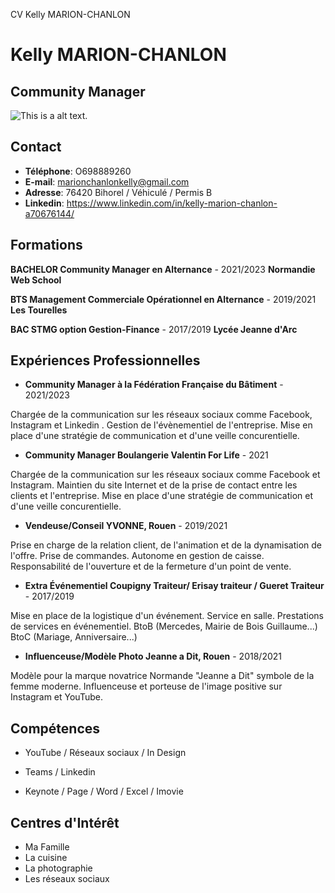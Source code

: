 CV Kelly MARION-CHANLON
# Kelly MARION-CHANLON

## Community Manager

![This is a alt text.](https://media-exp1.licdn.com/dms/image/C4D03AQFohsyGKRMs9w/profile-displayphoto-shrink_800_800/0/1610300797106?e=1640217600&v=beta&t=EUSPO46iuAAVDE0VLSXIkGeQqQO6D7GUw2T4d-DAJes)

## Contact

* __Téléphone__: O698889260
* **E-mail**: marionchanlonkelly@gmail.com
* **Adresse**: 76420 Bihorel / Véhiculé / Permis B
* **Linkedin**: https://www.linkedin.com/in/kelly-marion-chanlon-a70676144/

## Formations

**BACHELOR Community Manager en Alternance** - 2021/2023 **Normandie Web School**

 **BTS Management Commerciale Opérationnel en Alternance** - 2019/2021 **Les Tourelles** 

 **BAC STMG option Gestion-Finance** - 2017/2019 **Lycée Jeanne d'Arc**

## Expériences Professionnelles

* **Community Manager à la Fédération Française du Bâtiment** - 2021/2023

Chargée de la communication sur les réseaux sociaux comme Facebook, Instagram et Linkedin .
Gestion de l'évènementiel de l'entreprise.
Mise en place d'une stratégie de communication et d'une veille concurentielle.

* **Community Manager Boulangerie Valentin For Life** - 2021

Chargée de la communication sur les réseaux sociaux comme Facebook et Instagram.
Maintien du site Internet et de la prise de contact entre les clients et l'entreprise.
Mise en place d'une stratégie de communication et d'une veille concurentielle.

* **Vendeuse/Conseil YVONNE, Rouen** - 2019/2021

Prise en charge de la relation client, de l'animation et de la dynamisation de l'offre.
Prise de commandes.
Autonome en gestion de caisse. 
Responsabilité de l'ouverture et de la fermeture d'un point de vente.

* **Extra Événementiel Coupigny Traiteur/ Erisay traiteur / Gueret Traiteur** - 2017/2019

Mise en place de la logistique d'un événement. Service en salle. Prestations de services en événementiel. BtoB (Mercedes, Mairie de Bois Guillaume...) BtoC (Mariage, Anniversaire...)

* **Influenceuse/Modèle Photo Jeanne a Dit, Rouen** - 2018/2021

Modèle pour la marque novatrice Normande "Jeanne a Dit" symbole de la femme moderne. Influenceuse et porteuse de l'image positive sur Instagram et YouTube.

## Compétences

* YouTube / Réseaux sociaux / In Design 

* Teams / Linkedin 

* Keynote / Page / Word / Excel / Imovie

## Centres d'Intérêt

* Ma Famille 
* La cuisine 
* La photographie 
* Les réseaux sociaux 
